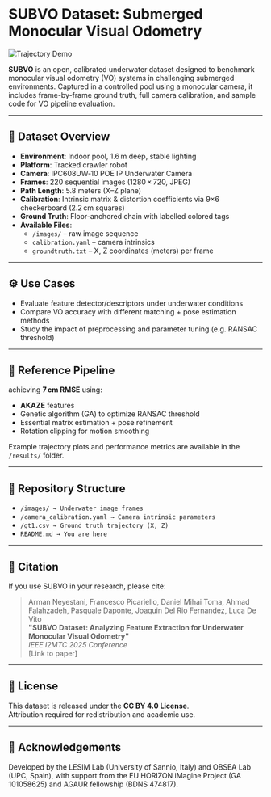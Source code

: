 # SUBVO Dataset: Submerged Monocular Visual Odometry

![Trajectory Demo](trajectory.gif)

**SUBVO** is an open, calibrated underwater dataset designed to benchmark monocular visual odometry (VO) systems in challenging submerged environments. Captured in a controlled pool using a monocular camera, it includes frame-by-frame ground truth, full camera calibration, and sample code for VO pipeline evaluation.

---

## 🧭 Dataset Overview

- **Environment**: Indoor pool, 1.6 m deep, stable lighting  
- **Platform**: Tracked crawler robot  
- **Camera**: IPC608UW‑10 POE IP Underwater Camera  
- **Frames**: 220 sequential images (1280 × 720, JPEG)  
- **Path Length**: 5.8 meters (X–Z plane)  
- **Calibration**: Intrinsic matrix & distortion coefficients via 9×6 checkerboard (2.2 cm squares)  
- **Ground Truth**: Floor-anchored chain with labelled colored tags  
- **Available Files**:
  - `/images/` – raw image sequence  
  - `calibration.yaml` – camera intrinsics  
  - `groundtruth.txt` – X, Z coordinates (meters) per frame  

---

## ⚙️ Use Cases

- Evaluate feature detector/descriptors under underwater conditions  
- Compare VO accuracy with different matching + pose estimation methods  
- Study the impact of preprocessing and parameter tuning (e.g. RANSAC threshold)

---

## 🧪 Reference Pipeline

 achieving **7 cm RMSE** using:
- **AKAZE** features  
- Genetic algorithm (GA) to optimize RANSAC threshold  
- Essential matrix estimation + pose refinement  
- Rotation clipping for motion smoothing

Example trajectory plots and performance metrics are available in the `/results/` folder.

---

## 📁 Repository Structure
- `/images/ → Underwater image frames`
- `/camera_calibration.yaml → Camera intrinsic parameters`
- `/gt1.csv → Ground truth trajectory (X, Z)`
- `README.md → You are here`

---

## 📜 Citation

If you use SUBVO in your research, please cite:

> Arman Neyestani, Francesco Picariello, Daniel Mihai Toma, Ahmad Falahzadeh, Pasquale Daponte, Joaquin Del Rio Fernandez, Luca De Vito  
> **"SUBVO Dataset: Analyzing Feature Extraction for Underwater Monocular Visual Odometry"**  
> *IEEE I2MTC 2025 Conference*  
> [Link to paper]

---

## 🔗 License

This dataset is released under the **CC BY 4.0 License**.  
Attribution required for redistribution and academic use.

---

## 🙏 Acknowledgements

Developed by the LESIM Lab (University of Sannio, Italy) and OBSEA Lab (UPC, Spain), with support from the EU HORIZON iMagine Project (GA 101058625) and AGAUR fellowship (BDNS 474817).


